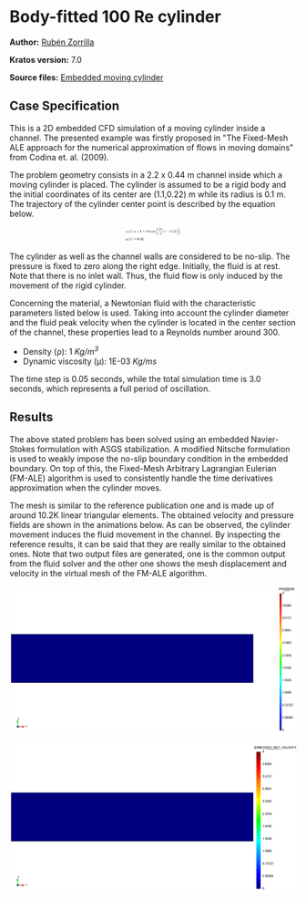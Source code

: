 # Body-fitted 100 Re cylinder

**Author:** [Rubén Zorrilla](https://github.com/rubenzorrilla)

**Kratos version:** 7.0

**Source files:** [Embedded moving cylinder](https://github.com/KratosMultiphysics/Examples/tree/master/fluid_dynamics/validation/embedded_moving_cylinder/source)

## Case Specification
This is a 2D embedded CFD simulation of a moving cylinder inside a channel. The presented example was firstly proposed in "The Fixed-Mesh ALE approach for the numerical approximation of flows in moving domains" from Codina et. al. (2009).

The problem geometry consists in a 2.2 x 0.44 m channel inside which a moving cylinder is placed. The cylinder is assumed to be a rigid body and the initial coordinates of its center are (1.1,0.22) m while its radius is 0.1 m. The trajectory of the cylinder center point is described by the equation below.

<p align="center">
  <img src="data/eq_cylinder_center.png" alt="Moving cylinder center coordinates [m]." style="width: 100px;"/>
</p>

The cylinder as well as the channel walls are considered to be no-slip. The pressure is fixed to zero along the right edge. Initially, the fluid is at rest. Note that there is no inlet wall. Thus, the fluid flow is only induced by the movement of the rigid cylinder.

Concerning the material, a Newtonian fluid with the characteristic parameters listed below is used. Taking into account the cylinder diameter and the fluid peak velocity when the cylinder is located in the center section of the channel, these properties lead to a Reynolds number around 300.
* Density (&rho;): 1 _Kg/m<sup>3</sup>_
* Dynamic viscosity (&mu;): 1E-03 _Kg/ms_

The time step is 0.05 seconds, while the total simulation time is 3.0 seconds, which represents a full period of oscillation.

## Results
The above stated problem has been solved using an embedded Navier-Stokes formulation with ASGS stabilization. A modified Nitsche formulation is used to weakly impose the no-slip boundary condition in the embedded boundary. On top of this, the Fixed-Mesh Arbitrary Lagrangian Eulerian (FM-ALE) algorithm is used to consistently handle the time derivatives approximation when the cylinder moves.

The mesh is similar to the reference publication one and is made up of around 10.2K linear triangular elements. The obtained velocity and pressure fields are shown in the animations below. As can be observed, the cylinder movement induces the fluid movement in the channel. By inspecting the reference results, it can be said that they are really similar to the obtained ones. Note that two output files are generated, one is the common output from the fluid solver and the other one shows the mesh displacement and velocity in the virtual mesh of the FM-ALE algorithm.

<p align="center">
  <img src="data/embedded_moving_cylinder_wet_v.gif" alt="Embedded moving cylinder velocity field [m/s]." style="width: 600px;"/>
</p>

<p align="center">
  <img src="data/embedded_moving_cylinder_p.gif" alt="Embedded moving cylinder pressure field [Pa]." style="width: 600px;"/>
</p>
